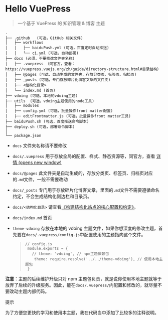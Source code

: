 # Hello VuePress

> 一个基于 VuePress 的 知识管理 & 博客 主题

```
.
├── .github   (可选，GitHub 相关文件)
│   ├── workflows
│   │   ├── baiduPush.yml (可选，百度定时自动推送)
│   │   └── ci.yml (可选，自动部署)
├── docs (必须，不要修改文件夹名称)
│   ├── .vuepress （同官方，查看：https://vuepress.vuejs.org/zh/guide/directory-structure.html#目录结构）
│   ├── @pages (可选，自动生成的文件夹，存放分类页、标签页、归档页)
│   ├── _posts (可选，专门存放碎片化博客文章的文件夹)
│   ├── <结构化目录>
│   └── index.md (首页)
├── vdoing (可选，本地的vdoing主题)
├── utils  (可选，vdoing主题使用的node工具)
│   ├── modules
│   ├── config.yml (可选，批量操作front matter配置)
│   ├── editFrontmatter.js (可选，批量操作front matter工具)
├── baiduPush.sh (可选，百度推送命令脚本)
├── deploy.sh (可选，部署命令脚本)
│
└── package.json
```

*   `docs` 文件夹名称请不要修改

*   `docs/.vuepress` 用于存放全局的配置、样式、静态资源等，同官方，查看 [详情 (opens new window)](https://vuepress.vuejs.org/zh/guide/directory-structure.html#%E7%9B%AE%E5%BD%95%E7%BB%93%E6%9E%84)

*   `docs/@pages` 此文件夹是自动生成的，存放分类页、标签页、归档页对应的`.md`文件，一般不需要改动

*   `docs/_posts` 专门用于存放碎片化博客文章，里面的`.md`文件不需要遵循命名约定，不会生成结构化侧边栏和目录页。

*   `docs/<结构化目录>` 请查看[《构建结构化站点的核心配置和约定》](https://doc.xugaoyi.com/pages/33d574/)。

*   `docs/index.md` 首页

*   `theme-vdoing` 存放在本地的 vdoing 主题文件，如果你想深度的修改主题，首先要在`docs/.vuepress/config.js`中配置使用的主题指向这个文件。

    > ```
    > // config.js
    >  module.exports = {
    >    // theme: 'vdoing', // npm主题依赖包
    >     theme: require.resolve('../../theme-vdoing'), // 使用本地主题包
    >  }
    > ```


**注意**：主题的后续维护升级只对 npm 主题包负责，就是说你使用本地主题就等于放弃了后续的升级服务。因此，能在`docs/.vuepress/`内配置和修改的，就尽量不要改动主题内部代码。

提示

为了方便您更快的学习和使用本主题，我在代码当中添加了比较多的注释说明。
